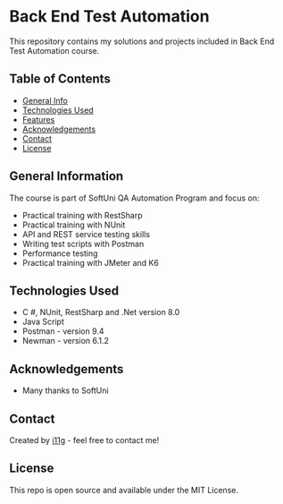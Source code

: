 # Back End Test Automation
This repository contains my solutions and projects included in Back End Test Automation course. 


## Table of Contents
* [General Info](#general-information)
* [Technologies Used](#technologies-used)
* [Features](#features)
* [Acknowledgements](#acknowledgements)
* [Contact](#contact)
* [License](#license) 

## General Information
The course is part of SoftUni QA Automation Program and focus on:
- Practical training with RestSharp
- Practical training with NUnit
- API and REST service testing skills
- Writing test scripts with Postman
- Performance testing
- Practical training with JMeter and K6 

## Technologies Used
- C #, NUnit, RestSharp and .Net version 8.0 
- Java Script 
- Postman - version 9.4
- Newman - version 6.1.2

## Acknowledgements

- Many thanks to SoftUni

## Contact
Created by [i11g](http://i11g.github.io) - feel free to contact me!

## License 
This repo is open source and available under the MIT License. 
